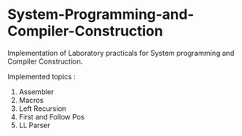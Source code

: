 # System-Programming-and-Compiler-Construction

Implementation of Laboratory practicals for System programming and Compiler Construction.

Implemented topics :

1) Assembler
2) Macros
3) Left Recursion
4) First and Follow Pos
5) LL Parser
